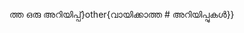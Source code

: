 ത്ത ഒരു അറിയിപ്പ്}other{വായിക്കാത്ത # അറിയിപ്പുകൾ}}                                                                                                                                                                                                                                                                                                                                                                                                                                                                                                                                                                                                                                                                                                                                                                                                                                                                                                                                               